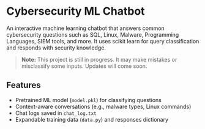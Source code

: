 # Cybersecurity ML Chatbot  

An interactive machine learning chatbot that answers common cybersecurity questions such as SQL, Linux, Malware, Programming Languages, SIEM tools, and more.  It uses scikit learn for query classification and responds with security knowledge.  

> **Note:** This project is still in progress. It may make mistakes or misclassify some inputs. Updates will come soon.  

## Features  
- Pretrained ML model (`model.pkl`) for classifying questions  
- Context-aware conversations (e.g., malware types, Linux commands)  
- Chat logs saved in `chat_log.txt`  
- Expandable training data (`data.py`) and responses dictionary  
